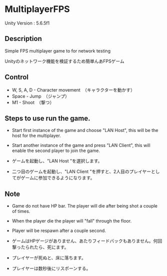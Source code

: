 # MultiplayerFPS
Unity Version : 5.6.5f1

## Description
Simple FPS multiplayer game to for network testing

Unityのネットワーク機能を検証するため簡単んあFPSゲーム

## Control
* W, S, A, D - Character movement　（キャラクターを動かす）
* Space - Jump　（ジャンプ）
* M1 - Shoot　（撃つ）

## Steps to use run the game.
* Start first instance of the game and choose "LAN Host", this will be the host for the multiplayer.
* Start another instance of the game and press "LAN Client", this will enable the second player to join the game.

* ゲームを起動し、"LAN Host "を選択します。
* 二つ目のゲームを起動し、"LAN Client "を押すと、2人目のプレイヤーとしてがゲームに参加できるようになります。

## Note
* Game do not have HP bar. The player will die after being shot a couple of times.
* When the player die the player will "fall" through the floor.
* Player will be respawn after a couple second.

* ゲームはHPゲージがありません、あたりフィードバックもありません。何回撃ったられたら、死にます。
* プレイヤーが死ぬと、床に落ちます。
* プレイヤーは数秒後にリスポーンする。
